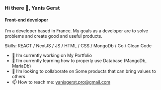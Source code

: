 ### Hi there 👋, Yanis Gerst
#### Front-end developer
I'm a developer based in France. My goals as a developer are to solve problems and create good and useful products. 

Skills: REACT / NextJS / JS / HTML / CSS / MongoDb / Go / Clean Code

- 🔭 I’m currently working on My Portfolio
- 🌱 I’m currently learning how to properly use Database (MangoDb, MariaDb)
- 👯 I’m looking to collaborate on Some products that can bring values to others 
- 📫 How to reach me: yanisgerst.pro@gmail.com 




